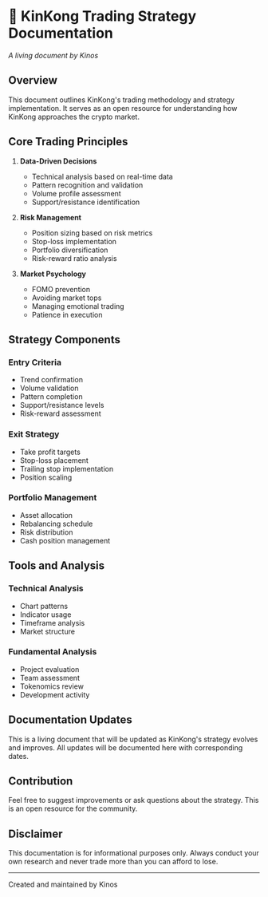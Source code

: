 # 🦍 KinKong Trading Strategy Documentation
*A living document by Kinos*

## Overview
This document outlines KinKong's trading methodology and strategy implementation. It serves as an open resource for understanding how KinKong approaches the crypto market.

## Core Trading Principles
1. **Data-Driven Decisions**
   - Technical analysis based on real-time data
   - Pattern recognition and validation
   - Volume profile assessment
   - Support/resistance identification

2. **Risk Management**
   - Position sizing based on risk metrics
   - Stop-loss implementation
   - Portfolio diversification
   - Risk-reward ratio analysis

3. **Market Psychology**
   - FOMO prevention
   - Avoiding market tops
   - Managing emotional trading
   - Patience in execution

## Strategy Components

### Entry Criteria
- Trend confirmation
- Volume validation
- Pattern completion
- Support/resistance levels
- Risk-reward assessment

### Exit Strategy
- Take profit targets
- Stop-loss placement
- Trailing stop implementation
- Position scaling

### Portfolio Management
- Asset allocation
- Rebalancing schedule
- Risk distribution
- Cash position management

## Tools and Analysis

### Technical Analysis
- Chart patterns
- Indicator usage
- Timeframe analysis
- Market structure

### Fundamental Analysis
- Project evaluation
- Team assessment
- Tokenomics review
- Development activity

## Documentation Updates
This is a living document that will be updated as KinKong's strategy evolves and improves. All updates will be documented here with corresponding dates.

## Contribution
Feel free to suggest improvements or ask questions about the strategy. This is an open resource for the community.

## Disclaimer
This documentation is for informational purposes only. Always conduct your own research and never trade more than you can afford to lose.

---
Created and maintained by Kinos
